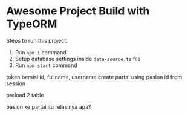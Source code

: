 # Awesome Project Build with TypeORM

Steps to run this project:

1. Run `npm i` command
2. Setup database settings inside `data-source.ts` file
3. Run `npm start` command

token bersisi id, fullname, username
create partai using paslon id from session

preload 2 table

paslon ke partai itu relasinya apa?

